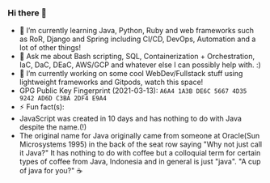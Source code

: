 ### Hi there 👋

<!--
**Defirence/Defirence** is a ✨ _special_ ✨ repository because its `README.md` (this file) appears on your GitHub profile.

Here are some ideas to get you started:

- 👯 I’m looking to collaborate on ...
- 🤔 I’m looking for help with ...
- 📫 How to reach me: ...
- 😄 Pronouns: ...
- ⚡ Fun fact: ...
-->

- 🌱 I’m currently learning Java, Python, Ruby and web frameworks such as RoR, Django and Spring including CI/CD, DevOps, Automation and a lot of other things!
- 💬 Ask me about Bash scripting, SQL, Containerization + Orchestration, IaC, DaC, DEaC, AWS/GCP and whatever else I can possibly help with. :)
- 🔭 I’m currently working on some cool WebDev/Fullstack stuff using lightweight frameworks and Gitpods, watch this space!
- GPG Public Key Fingerprint (2021-03-13): `A6A4 1A3B DE6C 5667 4D35  9242 AD6D C3BA 2DF4 E9A4`
- ⚡ Fun fact(s): 
- JavaScript was created in 10 days and has nothing to do with Java despite the name.(!) 
- The original name for Java originally came from someone at Oracle(Sun Microsystems 1995) in the back of the seat row saying "Why not just call it Java?" It has nothing to do with coffee but a colloquial term for certain types of coffee from Java, Indonesia and in general is just "java". "A cup of java for you?" ☕
